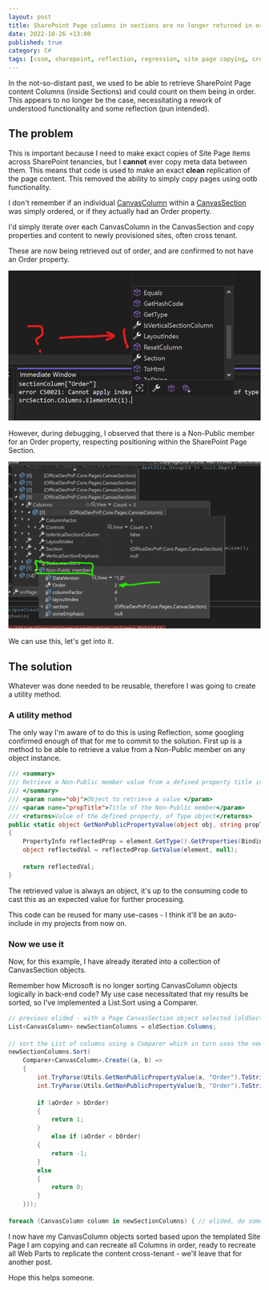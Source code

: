 ```yaml
---
layout: post
title: SharePoint Page columns in sections are no longer returned in order
date: 2022-10-26 +13:00
published: true
category: C#
tags: [csom, sharepoint, reflection, regression, site page copying, cross tenant]
---
```


In the not-so-distant past, we used to be able to retrieve SharePoint Page content Columns (inside Sections) and could count on them being in order. This appears to no longer be the case, necessitating a rework of understood functionality and some reflection (pun intended).


## The problem

This is important because I need to make exact copies of Site Page items across SharePoint tenancies, but I **cannot** ever copy meta data between them. This means that code is used to make an exact **clean** replication of the page content. This removed the ability to simply copy pages using ootb functionality.

I don't remember if an individual [CanvasColumn](https://learn.microsoft.com/en-us/dotnet/api/officedevpnp.core.pages.canvascolumn?view=sharepoint-pnpcoreol-3.2.1810) within a [CanvasSection](https://learn.microsoft.com/en-us/dotnet/api/officedevpnp.core.pages.canvassection?view=sharepoint-pnpcoreol-3.2.1810) was simply ordered, or if they actually had an Order property.

I'd simply iterate over each CanvasColumn in the CanvasSection and copy properties and content to newly provisioned sites, often cross tenant.

These are now being retrieved out of order, and are confirmed to not have an Order property.

![CanvasColumn properties no Order](/img/CanvasColumn_properties.png)

However, during debugging, I observed that there is a Non-Public member for an Order property, respecting positioning within the SharePoint Page Section.

![CanvasColumn non-public properties has Order](/img/CanvasColumn_non-public-properties.png)

We can use this, let's get into it.


## The solution

Whatever was done needed to be reusable, therefore I was going to create a utility method.


### A utility method

The only way I'm aware of to do this is using Reflection, some googling confirmed enough of that for me to commit to the solution. First up is a method to be able to retrieve a value from a Non-Public member on any object instance.

~~~cs
/// <summary>
/// Retrieve a Non-Public member value from a defined property title included within the provided object
/// </summary>
/// <param name="obj">Object to retrieve a value </param>
/// <param name="propTitle">Title of the Non-Public member</param>
/// <returns>Value of the defined property, of Type object</returns>
public static object GetNonPublicPropertyValue(object obj, string propTitle)
{
	PropertyInfo reflectedProp = element.GetType().GetProperties(BindingFlags.NonPublic | BindingFlags.Instance).Single(info => string.Equals(info.Name, propTitle));
	object reflectedVal = reflectedProp.GetValue(element, null);

	return reflectedVal;
}
~~~

The retrieved value is always an object, it's up to the consuming code to cast this as an expected value for further processing.

This code can be reused for many use-cases - I think it'll be an auto-include in my projects from now on.


### Now we use it

Now, for this example, I have already iterated into a collection of CanvasSection objects.

Remember how Microsoft is no longer sorting CanvasColumn objects logically in back-end code? My use case necessitated that my results be sorted, so I've implemented a List.Sort using a Comparer<CanvasColumn>.

~~~cs
// previous elided - with a Page CanvasSection object selected (oldSection), retrieve all CanvasColumn objects
List<CanvasColumn> newSectionColumns = oldSection.Columns;

// sort the List of columns using a Comparer which in turn uses the new GetNonPublicPropertyValue method above, validating sort order in a verbose if statement
newSectionColumns.Sort(
	Comparer<CanvasColumn>.Create((a, b) =>
	{
		int.TryParse(Utils.GetNonPublicPropertyValue(a, "Order").ToString(), out int aOrder);
		int.TryParse(Utils.GetNonPublicPropertyValue(b, "Order").ToString(), out int bOrder);

		if (aOrder > bOrder)
		{
			return 1;
		}
			else if (aOrder < bOrder)
		{
			return -1;
		}
		else
		{
			return 0;
		}
	}));

foreach (CanvasColumn column in newSectionColumns) { // elided, do something with every column }
~~~

I now have my CanvasColumn objects sorted based upon the templated Site Page I am copying and can recreate all Columns in order, ready to recreate all Web Parts to replicate the content cross-tenant - we'll leave that for another post.

Hope this helps someone.
